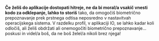 **Če želiš do aplikacije dostopati hitreje, ne da bi moral/a vsakič vnesti kodo za odklepanje, lahko to storiš** tako, da omogočiš biometrično prepoznavanje prek prstnega odtisa neposredno v nastavitvah operacijskega sistema.
V razdelku profil, v aplikaciji IO, se lahko kadar koli odločiš, ali želiš obdržati ali onemogočiti biometrično prepoznavanje… poskusi in videl/a boš, da ne boš želel/a nikoli brez njega!
